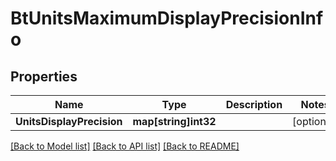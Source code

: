 # BtUnitsMaximumDisplayPrecisionInfo

## Properties

Name | Type | Description | Notes
------------ | ------------- | ------------- | -------------
**UnitsDisplayPrecision** | **map[string]int32** |  | [optional] 

[[Back to Model list]](../README.md#documentation-for-models) [[Back to API list]](../README.md#documentation-for-api-endpoints) [[Back to README]](../README.md)


